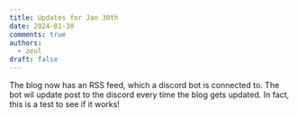 ```yaml
---
title: Updates for Jan 30th
date: 2024-01-30
comments: true
authors:
  - zeul
draft: false
---
```


The blog now has an RSS feed, which a discord bot is connected to. The bot wil update post to the discord every time the blog gets updated. In fact, this is a test to see if it works!